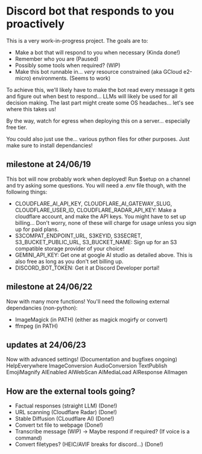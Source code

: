 # Discord bot that responds to you proactively
This is a very work-in-progress project.
The goals are to:
- Make a bot that will respond to you when necessary (Kinda done!)
- Remember who you are (Paused)
- Possibly some tools when required? (WIP)
- Make this bot runnable in... *very* resource constrained (aka GCloud e2-micro) environments. (Seems to work)

To achieve this, we'll likely have to make the bot read every message it gets and figure out when best to respond...
LLMs will likely be used for all decision making.
The last part might create some OS headaches... let's see where this takes us!

By the way, watch for egress when deploying this on a server... especially free tier.

You could also just use the... various python files for other purposes. Just make sure to install dependancies!

## milestone at 24/06/19
This bot will now probably work when deployed!
Run $setup on a channel and try asking some questions.
You will need a .env file though, with the following things:
- CLOUDFLARE_AI_API_KEY, CLOUDFLARE_AI_GATEWAY_SLUG, CLOUDFLARE_USER_ID, CLOUDFLARE_RADAR_API_KEY: Make a cloudflare account, and make the API keys. You might have to set up billing... Don't worry, none of these will charge for usage unless you sign up for paid plans.
- S3COMPAT_ENDPOINT_URL, S3KEYID, S3SECRET, S3_BUCKET_PUBLIC_URL, S3_BUCKET_NAME: Sign up for an S3 compatible storage provider of your choice! 
- GEMINI_API_KEY: Get one at google AI studio as detailed above. This is also free as long as you don't set billing up.
- DISCORD_BOT_TOKEN: Get it at Discord Developer portal!

## milestone at 24/06/22

Now with many more functions! You'll need the following external dependancies (non-python):
- ImageMagick (in PATH) (either as magick mogirfy or convert)
- ffmpeg (in PATH)

## updates at 24/06/23

Now with advanced settings! (Documentation and bugfixes ongoing)
HelpEverywhere ImageConversion AudioConversion TextPublish EmojiMagnify AIEnabled AIWebScan AIMediaLoad AIResponse AIImagen

## How are the external tools going?
- Factual responses (straight LLM) (Done!)
- URL scanning (Cloudflare Radar) (Done!)
- Stable Diffusion (CLoudflare AI) (Done!)
- Convert txt file to webpage (Done!)
- Transcribe message (WIP) -> Maybe respond if required? (If voice is a command)
- Convert filetypes? (HEIC/AVIF breaks for discord...) (Done!)